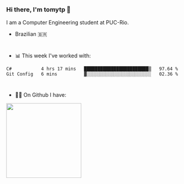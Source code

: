 ### Hi there, I'm tomytp 👋

I am a Computer Engineering student at PUC-Rio.
- Brazilian 🇧🇷

#
- 📊 This week I've worked with:
<!--START_SECTION:waka-->
```text
C#           4 hrs 17 mins   ████████████████████████▒   97.64 % 
Git Config   6 mins          ▓░░░░░░░░░░░░░░░░░░░░░░░░   02.36 % 
```
<!--END_SECTION:waka-->

#
- :man_technologist: On Github I have:

<img height="200em" src="https://github-readme-stats.vercel.app/api?username=tomytp&show_icons=true&hide_border=true&&count_private=true&include_all_commits=true&theme=material-palenight&hide_title=true" />  
